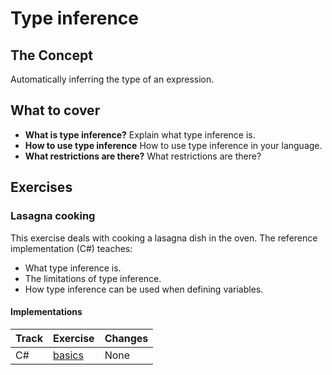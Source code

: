 # Type inference

## The Concept

Automatically inferring the type of an expression.

## What to cover

- **What is type inference?** Explain what type inference is.
- **How to use type inference** How to use type inference in your language.
- **What restrictions are there?** What restrictions are there?

## Exercises

### Lasagna cooking

This exercise deals with cooking a lasagna dish in the oven. The reference implementation (C#) teaches:

- What type inference is.
- The limitations of type inference.
- How type inference can be used when defining variables.

#### Implementations

| Track | Exercise                        | Changes |
| ----- | ------------------------------- | ------- |
| C#    | [basics][implementation-csharp] | None    |

[implementation-csharp]: ../../languages/csharp/exercises/concept/basics/.docs/introduction.md
[concept-variables]: ./variables.md
